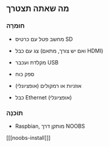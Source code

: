 ## מה שאתה תצטרך

### חוּמרָה

+ מחשב פטל עם כרטיס SD

+ צג עם כבל (ואם יש צורך, מתאם HDMI)

+ מקלדת ועכבר USB

+ ספק כוח

+ אוזניות או רמקולים (אופציונלי)

+ כבל Ethernet (אופציונלי)

### תוֹכנָה

+ Raspbian, מותקן דרך NOOBS

[[[noobs-install]]]
